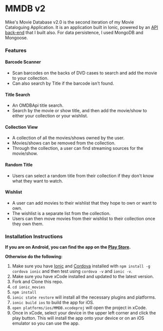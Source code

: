 # MMDB v2

Mike's Movie Database v2.0 is the second iteration of my Movie Cataloguing Application. It is an application built in Ionic, powered by an [API back-end](www.github.com/michaeldiguiseppi/capstone_api) that I built also.  For data persistence, I used MongoDB and Mongoose.

### Features

#### Barcode Scanner
  - Scan barcodes on the backs of DVD cases to search and add the movie to your collection.
  - Can also search by Title if the barcode isn't found.

#### Title Search
  - An OMDBApi title search.
  - Search by the movie or show title, and then add the movie/show to either your collection or your wishlist.

#### Collection View
  - A collection of all the movies/shows owned by the user.
  - Movies/shows can be removed from the collection.
  - Through the collection, a user can find streaming sources for the movie/show.

#### Random Title
  - Users can select a random title from their collection if they don't know what they want to watch.

#### Wishlist
  - A user can add movies to their wishlist that they hope to own or want to own.
  - The wishlist is a separate list from the collection.
  - Users can then move movies from their wishlist to their collection once they own them.


### Installation Instructions
  **If you are on Android, you can find the app on the [Play Store](https://play.google.com/store/apps/details?id=xyz.mikedee.ionic).**

  **Otherwise do the following:**
  1. Make sure you have [Ionic](http://ionicframework.com/getting-started/) and [Cordova](https://cordova.apache.org/#getstarted) installed with `npm install -g cordova ionic` and then test using `cordova -v` and `ionic -v`.
  1. Make sure you have xCode installed and updated to the latest version.
  1. Fork and Clone this repo.
  1. `cd ionic_movies`
  1. `npm install`
  1. `ionic state restore` will install all the necessary plugins and platforms.
  1. `ionic build ios` to build the app for iOS.
  1. `open platforms/ios/MMDB.xcodeproj` will open the project in xCode.
  1. Once in xCode, select your device in the upper left corner and click the play button.  This will install the app onto your device or on an iOS emulator so you can use the app.

